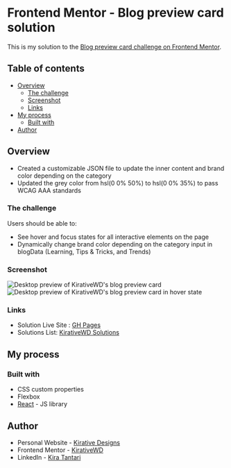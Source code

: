 # Frontend Mentor - Blog preview card solution

This is my solution to the [Blog preview card challenge on Frontend Mentor](https://www.frontendmentor.io/challenges/blog-preview-card-ckPaj01IcS).

## Table of contents

- [Overview](#overview)
  - [The challenge](#the-challenge)
  - [Screenshot](#screenshot)
  - [Links](#links)
- [My process](#my-process)
  - [Built with](#built-with)
- [Author](#author)

## Overview

- Created a customizable JSON file to update the inner content and brand color depending on the category
- Updated the grey color from hsl(0 0% 50%) to hsl(0 0% 35%) to pass WCAG AAA standards

### The challenge

Users should be able to:

- See hover and focus states for all interactive elements on the page
- Dynamically change brand color depending on the category input in blogData (Learning, Tips & Tricks, and Trends)

### Screenshot
![Desktop preview of KirativeWD's blog preview card](https://github.com/KirativeWD/blog-preview-card/assets/46665152/49286d2b-c5de-4c9d-945d-1dce68d0c0c2)
![Desktop preview of KirativeWD's blog preview card in hover state](https://github.com/KirativeWD/blog-preview-card/assets/46665152/86f15cf6-aec7-4147-8b81-9b3861830136)



### Links

- Solution Live Site : [GH Pages](https://kirativewd.github.io/blog-preview-card/)
- Solutions List: [KirativeWD Solutions](https://www.frontendmentor.io/profile/KirativeWD/solutions)

## My process

### Built with
- CSS custom properties
- Flexbox
- [React](https://reactjs.org/) - JS library

## Author

- Personal Website - [Kirative Designs](https://kirativedesigns.com)
- Frontend Mentor - [KirativeWD](https://www.frontendmentor.io/profile/KirativeWD)
- LinkedIn - [Kira Tantari](https://www.linkedin.com/in/kira-tantari/)
